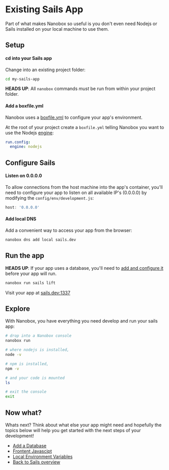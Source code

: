 # Existing Sails App
Part of what makes Nanobox so useful is you don't even need Nodejs or Sails installed on your local machine to use them.

## Setup

#### cd into your Sails app
Change into an existing project folder:

```bash
cd my-sails-app
```

**HEADS UP**: All `nanobox` commands *must* be run from within your project folder.

#### Add a boxfile.yml
Nanobox uses a <a href="https://docs.nanobox.io/boxfile/" target="\_blank">boxfile.yml</a> to configure your app's environment.

At the root of your project create a `boxfile.yml` telling Nanobox you want to use the Nodejs <a href="https://docs.nanobox.io/engines/" target="\_blank">engine</a>:

```yaml
run.config:
  engine: nodejs
```

## Configure Sails

#### Listen on 0.0.0.0
To allow connections from the host machine into the app's container, you'll need to configure your app to listen on all available IP's (0.0.0.0) by modifying the `config/env/development.js`:

```javascript
host: '0.0.0.0'
```

#### Add local DNS
Add a convenient way to access your app from the browser:

```bash
nanobox dns add local sails.dev
```

## Run the app
**HEADS UP**: If your app uses a database, you'll need to [add and configure it](/nodejs/sails/add-a-database) before your app will run.

```bash
nanobox run sails lift
```

Visit your app at <a href="http://sails.dev:1337" target="\_blank">sails.dev:1337</a>

## Explore
With Nanobox, you have everything you need develop and run your sails app:

```bash
# drop into a Nanobox console
nanobox run

# where nodejs is installed,
node -v

# npm is installed,
npm -v

# and your code is mounted
ls

# exit the console
exit
```

## Now what?
Whats next? Think about what else your app might need and hopefully the topics below will help you get started with the next steps of your development!

* [Add a Database](/nodejs/sails/add-a-database)
* [Frontent Javascipt](/nodejs/sails/frontend-javascript)
* [Local Environment Variables](/nodejs/sails/local-evars)
* [Back to Sails overview](/nodejs/sails)
